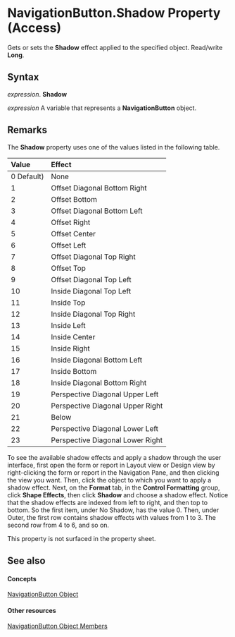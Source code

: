 
# NavigationButton.Shadow Property (Access)

Gets or sets the  **Shadow** effect applied to the specified object. Read/write **Long**.


## Syntax

 _expression_. **Shadow**

 _expression_ A variable that represents a **NavigationButton** object.


## Remarks

The  **Shadow** property uses one of the values listed in the following table.



|**Value**|**Effect**|
|:-----|:-----|
|0 Default)|None|
|1|Offset Diagonal Bottom Right|
|2|Offset Bottom|
|3|Offset Diagonal Bottom Left|
|4|Offset Right|
|5|Offset Center|
|6|Offset Left|
|7|Offset Diagonal Top Right|
|8|Offset Top|
|9|Offset Diagonal Top Left|
|10|Inside Diagonal Top Left|
|11|Inside Top|
|12|Inside Diagonal Top Right|
|13|Inside Left|
|14|Inside Center|
|15|Inside Right|
|16|Inside Diagonal Bottom Left|
|17|Inside Bottom|
|18|Inside Diagonal Bottom Right|
|19|Perspective Diagonal Upper Left|
|20|Perspective Diagonal Upper Right|
|21|Below|
|22|Perspective Diagonal Lower Left|
|23|Perspective Diagonal Lower Right|
To see the available shadow effects and apply a shadow through the user interface, first open the form or report in Layout view or Design view by right-clicking the form or report in the Navigation Pane, and then clicking the view you want. Then, click the object to which you want to apply a shadow effect. Next, on the  **Format** tab, in the **Control Formatting** group, click **Shape Effects**, then click  **Shadow** and choose a shadow effect. Notice that the shadow effects are indexed from left to right, and then top to bottom. So the first item, under No Shadow, has the value 0. Then, under Outer, the first row contains shadow effects with values from 1 to 3. The second row from 4 to 6, and so on.

This property is not surfaced in the property sheet. 


## See also


#### Concepts


[NavigationButton Object](ac6ba9b4-45aa-0d92-d01d-fd8e8b9cede6.md)
#### Other resources


[NavigationButton Object Members](e1d63e3c-ee09-4302-21dc-96fa76cf50fd.md)
